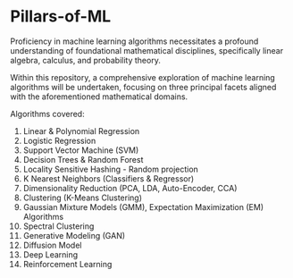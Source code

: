 # Pillars-of-ML

Proficiency in machine learning algorithms necessitates a profound understanding of foundational mathematical disciplines, specifically linear algebra, calculus, and probability theory.

Within this repository, a comprehensive exploration of machine learning algorithms will be undertaken, focusing on three principal facets aligned with the aforementioned mathematical domains.

Algorithms covered:
1. Linear & Polynomial Regression 
2. Logistic Regression
3. Support Vector Machine (SVM)
4. Decision Trees & Random Forest
5. Locality Sensitive Hashing - Random projection
6. K Nearest Neighbors (Classifiers & Regressor)
7. Dimensionality Reduction (PCA, LDA, Auto-Encoder, CCA)
8. Clustering (K-Means Clustering)
9. Gaussian Mixture Models (GMM), Expectation Maximization (EM) Algorithms
10. Spectral Clustering
11. Generative Modeling (GAN)
12. Diffusion Model
13. Deep Learning
14. Reinforcement Learning
